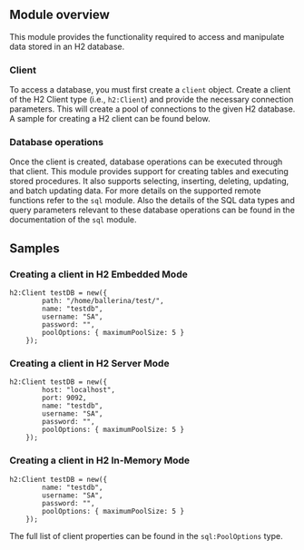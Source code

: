 ## Module overview

This module provides the functionality required to access and manipulate data stored in an H2 database. 

### Client

To access a database, you must first create a `client` object. Create a client of the H2 Client type (i.e., `h2:Client`) and provide the necessary connection parameters. This will create a pool of connections to the given H2 database. A sample for creating a H2 client can be found below.

### Database operations

Once the client is created, database operations can be executed through that client. This module provides support for creating tables and executing stored procedures. It also supports selecting, inserting, deleting, updating, and batch updating data. For more details on the supported remote functions refer to the `sql` module. Also the details of the SQL data types and query parameters relevant to these database operations can be found in the documentation of the `sql` module.

## Samples

### Creating a client in H2 Embedded Mode

```ballerina
h2:Client testDB = new({
        path: "/home/ballerina/test/",
        name: "testdb",
        username: "SA",
        password: "",
        poolOptions: { maximumPoolSize: 5 }
    });
```

### Creating a client in H2 Server Mode

```ballerina
h2:Client testDB = new({
        host: "localhost",
        port: 9092,
        name: "testdb",
        username: "SA",
        password: "",
        poolOptions: { maximumPoolSize: 5 }
    });
```

### Creating a client in H2 In-Memory Mode

```ballerina
h2:Client testDB = new({
        name: "testdb",
        username: "SA",
        password: "",
        poolOptions: { maximumPoolSize: 5 }
    });
```

The full list of client properties can be found in the `sql:PoolOptions` type.
